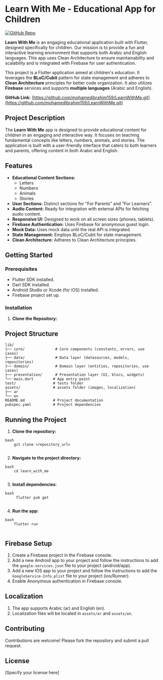 

# Learn With Me - Educational App for Children

[![GitHub Repo](https://img.shields.io/badge/GitHub-Repo-blue)](https://github.com/mohamedibrahim159/LearnWithMe.git)

**Learn With Me** is an engaging educational application built with Flutter, designed specifically for children. Our mission is to provide a fun and interactive learning environment that supports both Arabic and English languages. This app uses Clean Architecture to ensure maintainability and scalability and is integrated with Firebase for user authentication.

This project is a Flutter application aimed at children's education. It leverages the **BLoC/Cubit** pattern for state management and adheres to **Clean Architecture** principles for better code organization. It also utilizes **Firebase** services and supports **multiple languages** (Arabic and English).

**GitHub Link:** [https://github.com/mohamedibrahim159/LearnWithMe.git](https://github.com/mohamedibrahim159/LearnWithMe.git)

## Project Description

The **Learn With Me** app is designed to provide educational content for children in an engaging and interactive way. It focuses on teaching fundamental concepts like letters, numbers, animals, and stories. The application is built with a user-friendly interface that caters to both learners and parents, offering content in both Arabic and English.

## Features

*   **Educational Content Sections:**
    *   Letters
    *   Numbers
    *   Animals
    *   Stories
*   **User Sections:** Distinct sections for "For Parents" and "For Learners".
*   **Audio Content:** Ready for integration with external APIs for fetching audio content.
*   **Responsive UI:** Designed to work on all screen sizes (phones, tablets).
*   **Firebase Authentication:** Uses Firebase for anonymous guest login.
*   **Mock Data:** Uses mock data until the real API is integrated.
*   **State Management:** Employs BLoC/Cubit for state management.
*   **Clean Architecture:** Adheres to Clean Architecture principles.

## Getting Started

### Prerequisites

*   Flutter SDK installed.
*   Dart SDK installed.
*   Android Studio or Xcode (for iOS) installed.
*   Firebase project set up.

### Installation

1.  **Clone the Repository:**
    

## Project Structure
```
lib/
├── core/              # Core components (constants, errors, use cases)
├── data/              # Data layer (datasources, models, repositories)
├── domain/            # Domain layer (entities, repositories, use cases)
├── presentation/      # Presentation layer (UI, blocs, widgets)
└── main.dart         # App entry point
test/                 # tests folder
assets/               # assets folder (images, localization)
├── ar
└── en
README.md             # Project documentation
pubspec.yaml          # Project dependencies
```
## Running the Project

1.  **Clone the repository:**
```
bash
    git clone <repository_url>
    
```
2.  **Navigate to the project directory:**
```
bash
    cd learn_with_me
    
```
3. **Install dependencies**:
```
bash
     flutter pub get
    
```
4.  **Run the app:**
```
bash
    flutter run
    
```
## Firebase Setup

1. Create a Firebase project in the Firebase console.
2. Add a new Android app to your project and follow the instructions to add the `google-services.json` file to your project (android/app).
3. Add a new IOS app to your project and follow the instructions to add the `GoogleService-Info.plist` file to your project (ios/Runner).
4. Enable Anonymous authentication in Firebase console.

## Localization

1.  The app supports Arabic (ar) and English (en).
2.  Localization files will be located in `assets/ar` and `assets/en`.

## Contributing

Contributions are welcome! Please fork the repository and submit a pull request.

## License

[Specify your license here]
